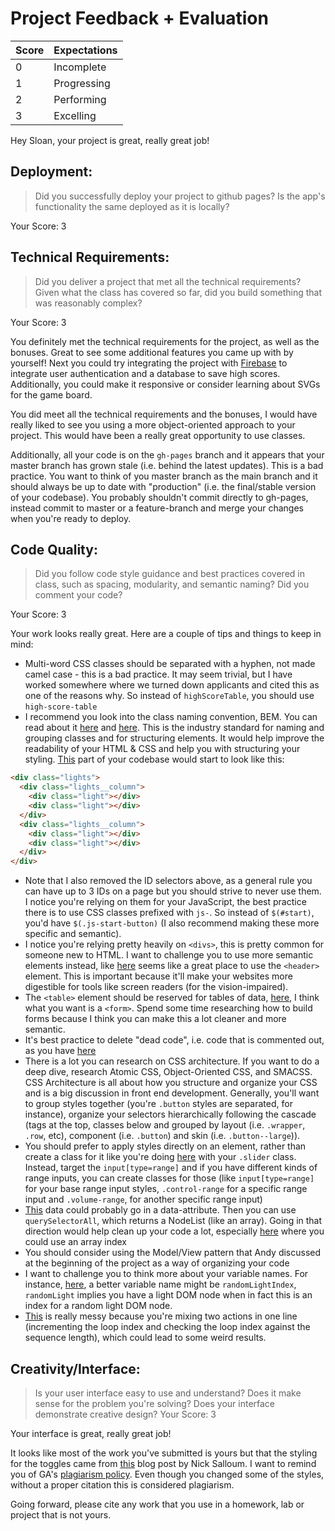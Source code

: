 # Project Feedback + Evaluation

| Score | Expectations |
|   --- | ---          |
|     0 | Incomplete   |
|     1 | Progressing  |
|     2 | Performing   |
|     3 | Excelling    |

Hey Sloan, your project is great, really great job!

## Deployment:

> Did you successfully deploy your project to github pages? Is the app's functionality the same deployed as it is locally?

Your Score: 3

## Technical Requirements:

> Did you deliver a project that met all the technical requirements? Given what the class has covered so far, did you build something that was reasonably complex?

Your Score: 3

You definitely met the technical requirements for the project, as well as the bonuses. Great to see some additional features you came up with by yourself! Next you could try integrating the project with [Firebase](https://firebase.google.com/) to integrate user authentication and a database to save high scores. Additionally, you could make it responsive or consider learning about SVGs for the game board.

You did meet all the technical requirements and the bonuses, I would have really liked to see you using a more object-oriented approach to your project. This would have been a really great opportunity to use classes.

Additionally, all your code is on the `gh-pages` branch and it appears that your master branch has grown stale (i.e. behind the latest updates). This is a bad practice. You want to think of you master branch as the main branch and it should always be up to date with "production" (i.e. the final/stable version of your codebase). You probably shouldn't commit directly to gh-pages, instead commit to master or a feature-branch and merge your changes when you're ready to deploy.

## Code Quality:

> Did you follow code style guidance and best practices covered in class, such as spacing, modularity, and semantic naming? Did you comment your code?

Your Score: 3

Your work looks really great. Here are a couple of tips and things to keep in mind:
* Multi-word CSS classes should be separated with a hyphen, not made camel case - this is a bad practice. It may seem trivial, but I have worked somewhere where we turned down applicants and cited this as one of the reasons why. So instead of `highScoreTable`, you should use `high-score-table`
* I recommend you look into the class naming convention, BEM. You can read about it [here](https://css-tricks.com/bem-101/) and [here](https://csswizardry.com/2013/01/mindbemding-getting-your-head-round-bem-syntax/). This is the industry standard for naming and grouping classes and for structuring elements. It would help improve the readability of your HTML & CSS and help you with structuring your styling. [This](https://github.com/sloan-holzman/simon/blob/gh-pages/index.html#L20-L29) part of your codebase would start to look like this:
```html
<div class="lights">
  <div class="lights__column">
    <div class="light"></div>
    <div class="light"></div>
  </div>
  <div class="lights__column">
    <div class="light"></div>
    <div class="light"></div>
  </div>
</div>
```
* Note that I also removed the ID selectors above, as a general rule you can have up to 3 IDs on a page but you should strive to never use them. I notice you're relying on them for your JavaScript, the best practice there is to use CSS classes prefixed with `js-`. So instead of `$(#start)`, you'd have `$(.js-start-button)` (I also recommend making these more specific and semantic).
* I notice you're relying pretty heavily on `<divs>`, this is pretty common for someone new to HTML. I want to challenge you to use more semantic elements instead, like [here](https://github.com/sloan-holzman/simon/blob/gh-pages/index.html#L16-L18) seems like a great place to use the `<header>` element. This is important because it'll make your websites more digestible for tools like screen readers (for the vision-impaired).
* The `<table>` element should be reserved for tables of data, [here](https://github.com/sloan-holzman/simon/blob/gh-pages/index.html#L58-L80), I think what you want is a `<form>`. Spend some time researching how to build forms because I think you can make this a lot cleaner and more semantic.
* It's best practice to delete "dead code", i.e. code that is commented out, as you have [here](https://github.com/sloan-holzman/simon/blob/gh-pages/css/controls.css#L26-L50)
* There is a lot you can research on CSS architecture. If you want to do a deep dive, research Atomic CSS, Object-Oriented CSS, and SMACSS. CSS Architecture is all about how you structure and organize your CSS and is a big discussion in front end development. Generally, you'll want to group styles together (you're `.button` styles are separated, for instance), organize your selectors hierarchically following the cascade (tags at the top, classes below and grouped by layout (i.e. `.wrapper`, `.row`, etc), component (i.e. `.button`) and skin (i.e. `.button--large`)).
* You should prefer to apply styles directly on an element, rather than create a class for it like you're doing [here](https://github.com/sloan-holzman/simon/blob/gh-pages/css/controls.css#L59) with your `.slider` class. Instead, target the `input[type=range]` and if you have different kinds of range inputs, you can create classes for those (like `input[type=range]` for your base range input styles, `.control-range` for a specific range input and `.volume-range`, for another specific range input)
* [This](https://github.com/sloan-holzman/simon/blob/gh-pages/js/script.js#L5-L8) data could probably go in a data-attribute. Then you can use `querySelectorAll`, which returns a NodeList (like an array). Going in that direction would help clean up your code a lot, especially [here](https://github.com/sloan-holzman/simon/blob/gh-pages/js/script.js#L147-L162) where you could use an array index
* You should consider using the Model/View pattern that Andy discussed at the beginning of the project as a way of organizing your code
* I want to challenge you to think more about your variable names. For instance, [here](https://github.com/sloan-holzman/simon/blob/gh-pages/js/script.js#L113), a better variable name might be `randomLightIndex`, `randomLight` implies you have a light DOM node when in fact this is an index for a random light DOM node.
* [This](https://github.com/sloan-holzman/simon/blob/gh-pages/js/script.js#L129) is really messy because you're mixing two actions in one line (incrementing the loop index and checking the loop index against the sequence length), which could lead to some weird results.

## Creativity/Interface:

> Is your user interface easy to use and understand? Does it make sense for the problem you're solving? Does your interface demonstrate creative design?
Your Score: 3

Your interface is great, really great job!

It looks like most of the work you've submitted is yours but that the styling for the toggles came from [this](http://callmenick.com/post/css-toggle-switch-examples) blog post by Nick Salloum. I want to remind you of GA's [plagiarism policy](https://git.generalassemb.ly/DC-WDI/wdi19/blob/master/plagiarism.md). Even though you changed some of the styles, without a proper citation this is considered plagiarism.

Going forward, please cite any work that you use in a homework, lab or project that is not yours.
